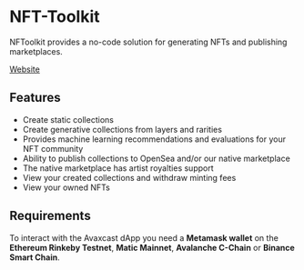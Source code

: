 # NFT-Toolkit

NFToolkit provides a no-code solution for generating NFTs and publishing marketplaces.

[Website](http://nftoolkit.eu-west-2.elasticbeanstalk.com/ "NFToolkit")

## Features

- Create static collections
- Create generative collections from layers and rarities
- Provides machine learning recommendations and evaluations for your NFT community
- Ability to publish collections to OpenSea and/or our native marketplace
- The native marketplace has artist royalties support
- View your created collections and withdraw minting fees
- View your owned NFTs

## Requirements

To interact with the Avaxcast dApp you need a **Metamask wallet** on the **Ethereum Rinkeby Testnet**, **Matic Mainnet**, **Avalanche C-Chain** or **Binance Smart Chain**.
